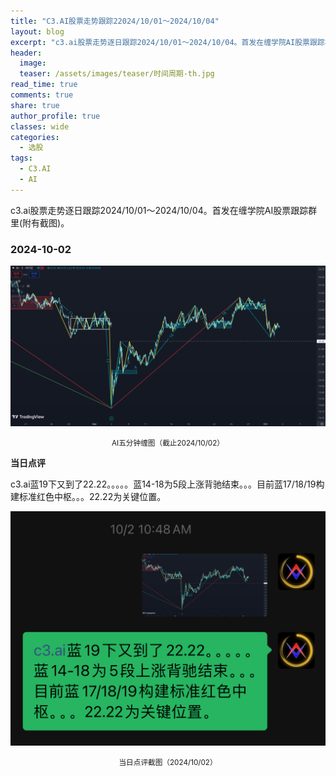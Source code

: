 ```yaml
---
title: "C3.AI股票走势跟踪22024/10/01～2024/10/04"
layout: blog
excerpt: "c3.ai股票走势逐日跟踪2024/10/01～2024/10/04。首发在缠学院AI股票跟踪群里(附有截图)。"
header:
  image: 
  teaser: /assets/images/teaser/时间周期-th.jpg
read_time: true
comments: true
share: true
author_profile: true
classes: wide
categories:
  - 选股
tags:
  - C3.AI
  - AI
---
```


c3.ai股票走势逐日跟踪2024/10/01～2024/10/04。首发在缠学院AI股票跟踪群里(附有截图)。

### 2024-10-02

![AI缠图](/assets/images/2024b/AI-20241002-m5-c.png)
<small><center>AI五分钟缠图（截止2024/10/02）</center></small>

**当日点评**

c3.ai蓝19下又到了22.22。。。。。蓝14-18为5段上涨背驰结束。。。目前蓝17/18/19构建标准红色中枢。。。22.22为关键位置。

![当日点评截图](/assets/images/2024b/AI-20241002-comments-1.jpg)
<small><center>当日点评截图（2024/10/02）</center></small>